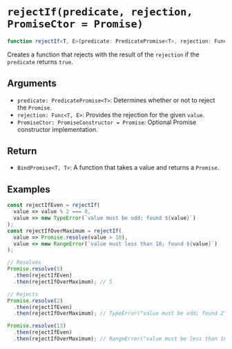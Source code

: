 # `rejectIf(predicate, rejection, PromiseCtor = Promise)`

```typescript
function rejectIf<T, E>(predicate: PredicatePromise<T>, rejection: Func<T, E>): BindPromise<T, T>;
```

Creates a function that rejects with the result of the `rejection` if the `predicate` returns `true`.

## Arguments

* `predicate: PredicatePromise<T>`: Determines whether or not to reject the `Promise`.
* `rejection: Func<T, E>`: Provides the rejection for the given `value`.
* `PromiseCtor: PromiseConstructor = Promise`: Optional Promise constructor implementation.

## Return

* `BindPromise<T, T>`: A function that takes a value and returns a `Promise`.

## Examples

```javascript
const rejectIfEven = rejectIf(
  value => value % 2 === 0,
  value => new TypeError(`value must be odd; found ${value}`)
);
const rejectIfOverMaximum = rejectIf(
  value => Promise.resolve(value > 10),
  value => new RangeError(`value must less than 10; found ${value}`)
);

// Resolves
Promise.resolve(5)
  .then(rejectIfEven)
  .then(rejectIfOverMaximum); // 5

// Rejects
Promise.resolve(2)
  .then(rejectIfEven)
  .then(rejectIfOverMaximum); // TypeError("value must be odd; found 2")

Promise.resolve(13)
  .then(rejectIfEven)
  .then(rejectIfOverMaximum); // RangeError("value must be less than 10; found 13")
```

